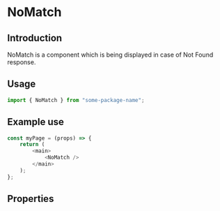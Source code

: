 # NoMatch

<!-- STORY -->

## Introduction

NoMatch is a component which is being displayed in case of Not Found response.

## Usage

```javascript
import { NoMatch } from "some-package-name";
```

## Example use

```javascript
const myPage = (props) => {
	return (
		<main>
			<NoMatch />
		</main>
	);
};
```

## Properties
